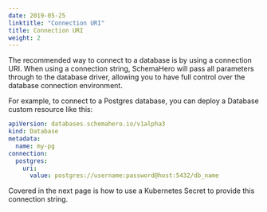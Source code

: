 ```yaml
---
date: 2019-05-25
linktitle: "Connection URI"
title: Connection URI
weight: 2
---
```


The recommended way to connect to a database is by using a connection URI. When using a connection string, SchemaHero will pass all parameters through to the database driver, allowing you to have full control over the database connection environment.

For example, to connect to a Postgres database, you can deploy a Database custom resource like this:

```yaml
apiVersion: databases.schemahero.io/v1alpha3
kind: Database
metadata:
  name: my-pg
connection:
  postgres:
    uri:
      value: postgres://username:password@host:5432/db_name
```

Covered in the next page is how to use a Kubernetes Secret to provide this connection string.

